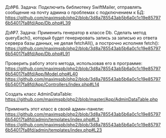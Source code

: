 Дз№6. Задача:
Подключить библиотеку SwiftMailer,
отправлять сообщение на почту админа
о проблемах с подключением к БД:
https://github.com/maximspb/php2/blob/3d8a785543ab5b6a0c1c19e857976b54017fa8fd/App/Db.php#L39

Дз№7. Задача:
Применить генератор в классе Db.
Сделать метод queryEach(), 
который будет генерировать запись
 за записью из ответа сервера базы данных, 
 не делая fetchAll(), а построчно 
 исполняя fetch():
 https://github.com/maximspb/php2/blob/3d8a785543ab5b6a0c1c19e857976b54017fa8fd/App/Db.php#L91
 
 Проверить работу этого метода, использовав его в программе:
 https://github.com/maximspb/php2/blob/3d8a785543ab5b6a0c1c19e857976b54017fa8fd/App/Model.php#L40
 https://github.com/maximspb/php2/blob/3d8a785543ab5b6a0c1c19e857976b54017fa8fd/App/Controllers/Index.php#L14

Создать класс AdminDataTable:
https://github.com/maximspb/php2/blob/master/App/AdminDataTable.php

Применить этот класс в своей админ-панели:
https://github.com/maximspb/php2/blob/3d8a785543ab5b6a0c1c19e857976b54017fa8fd/admin/templates/index.php#L3
https://github.com/maximspb/php2/blob/3d8a785543ab5b6a0c1c19e857976b54017fa8fd/admin/templates/index.php#L23